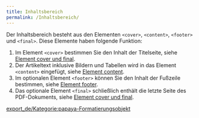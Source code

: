 ```yaml
---
title: Inhaltsbereich
permalink: /Inhaltsbereich/
---
```


Der Inhaltsbereich besteht aus den Elementen `<cover>`, `<content>`, `<footer>` und `<final>`. Diese Elemente haben folgende Funktion:

1.  Im Element `<cover>` bestimmen Sie den Inhalt der Titelseite, siehe [Element cover und final](/Element_cover_und_final ).
2.  Der Artikeltext inklusive Bildern und Tabellen wird in das Element `<content>` eingefügt, siehe [Element content](/Element_content ).
3.  Im optionalen Element `<footer>` können Sie den Inhalt der Fußzeile bestimmen, siehe [Element footer](/Element_footer ).
4.  Das optionale Element `<final>` schließlich enthält die letzte Seite des PDF-Dokuments, siehe [Element cover und final](/Element_cover_und_final ).

[export_de/Kategorie:papaya-Formatierungsobjekt](export_de/Kategorie:papaya-Formatierungsobjekt )